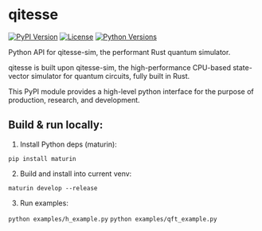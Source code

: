 # qitesse
[![PyPI Version](https://img.shields.io/pypi/v/qitesse.svg)](https://pypi.org/project/qitesse/)
[![License](https://img.shields.io/badge/license-MIT-blue.svg)](https://github.com/OsamaMIT/qitesse/blob/main/LICENSE)
[![Python Versions](https://img.shields.io/pypi/pyversions/qitesse.svg)](https://pypi.org/project/qitesse/)

Python API for qitesse-sim, the performant Rust quantum simulator.

qitesse is built upon qitesse-sim, the high-performance CPU-based state-vector simulator for quantum circuits, fully built in Rust.

This PyPI module provides a high-level python interface for the purpose of production, research, and development.

## Build & run locally:

1. Install Python deps (maturin):

`pip install maturin`


2. Build and install into current venv:

`maturin develop --release`


3. Run examples:

`python examples/h_example.py`
`python examples/qft_example.py`
